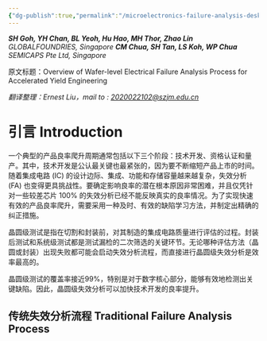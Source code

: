 ```yaml
---
{"dg-publish":true,"permalink":"/microelectronics-failure-analysis-desk-reference-7th-edition/section-1-failure-analysis-process-and-management/1/"}
---
```



***SH Goh, YH Chan, BL Yeoh, Hu Hao, MH Thor, Zhao Lin** 
GLOBALFOUNDRIES, Singapore
**CM Chua, SH Tan, LS Koh, WP Chua** 
SEMICAPS Pte Ltd, Singapore*

原文标题：Overview of Wafer-level Electrical Failure Analysis Process for Accelerated Yield Engineering

*翻译整理：Ernest Liu，mail to : 2020022102@szjm.edu.cn*

# 引言 Introduction

一个典型的产品良率爬升周期通常包括以下三个阶段：技术开发、资格认证和量产。其中，技术开发是公认最关键也最紧张的，因为要不断缩短产品上市的时间。随着集成电路 (IC) 的设计边际、集成、功能和存储容量越来越复杂，失效分析 (FA) 也变得更具挑战性。要确定影响良率的潜在根本原因非常困难，并且仅凭针对一些较差芯片 100% 的失效分析已经不能反映真实的良率情况。为了实现快速有效的产品良率爬升，需要采用一种及时、有效的缺陷学习方法，并制定出精确的纠正措施。

晶圆级测试是指在切割和封装前，对其制造的集成电路质量进行评估的过程。封装后测试和系统级测试都是测试漏检的二次筛选的关键环节。无论哪种评估方法（晶圆或封装）出现失败都可能会启动失效分析流程，而直接进行晶圆级失效分析是效率最高的。

晶圆级测试的覆盖率接近99%，特别是对于数字核心部分，能够有效地检测出关键缺陷。因此，晶圆级失效分析可以加快技术开发的良率提升。

## 传统失效分析流程 Traditional Failure Analysis Process


